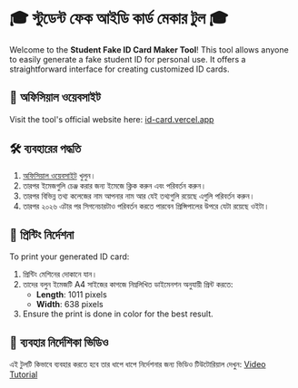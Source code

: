 # 🎓 স্টুডেন্ট ফেক আইডি কার্ড মেকার টুল 🎓

Welcome to the **Student Fake ID Card Maker Tool**! This tool allows anyone to easily generate a fake student ID for personal use. It offers a straightforward interface for creating customized ID cards.

## 🔗 অফিসিয়াল ওয়েবসাইট
Visit the tool's official website here: [id-card.vercel.app](https://id-card-maker.vercel.app/)

## 🛠 ব্যবহারের পদ্ধতি
1. [অফিসিয়াল ওয়েবসাইট](https://id-card-maker.vercel.app/) খুলুন।
2. তারপর ইমেজগুলি চেঞ্জ করার জন্য ইমেজে ক্লিক করুন এবং পরিবর্তন করুন।
3. তারপর বিভিন্ন তথ্য কলেজের নাম আপনার নাম আর যেই তথ্যগুলি রয়েছে এগুলি পরিবর্তন করুন।
4. তারপর ২০২৬ এটার পর সিগনেচারটাও পরিবর্তন করতে পারবেন প্রিন্সিপালের উপরে যেটা রয়েছে ওইটা।

## 📄 প্রিন্টিং নির্দেশনা
To print your generated ID card:

1. প্রিন্টিং মেশিনের দোকানে যান।
2. তাদের বলুন ইমেজটি A4 সাইজের কাগজে নিম্নলিখিত ডাইমেনশন অনুযায়ী প্রিন্ট করতে:
   - **Length**: 1011 pixels
   - **Width**: 638 pixels
3. Ensure the print is done in color for the best result.

## 🎥 ব্যবহার নির্দেশিকা ভিডিও
এই টুলটি কিভাবে ব্যবহার করতে হবে তার ধাপে ধাপে নির্দেশনার জন্য ভিডিও টিউটোরিয়াল দেখুন: [Video Tutorial](#)
